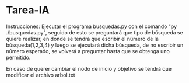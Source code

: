 # Tarea-IA
Instrucciones:
Ejecutar el programa busquedas.py con el comando "py .\busquedas.py", seguido de esto
se preguntará que tipo de búsqueda se quiere realizar, en donde se tendrá que
escribir el número de la búsqueda(1,2,3,4) y luego se ejecutará dicha búsqueda, de
no escribir un número esperado, se volverá a preguntar hasta que se obtenga uno
permitido.

En caso de querer cambiar el nodo de inicio y objetivo se tendrá que modificar el
archivo arbol.txt
